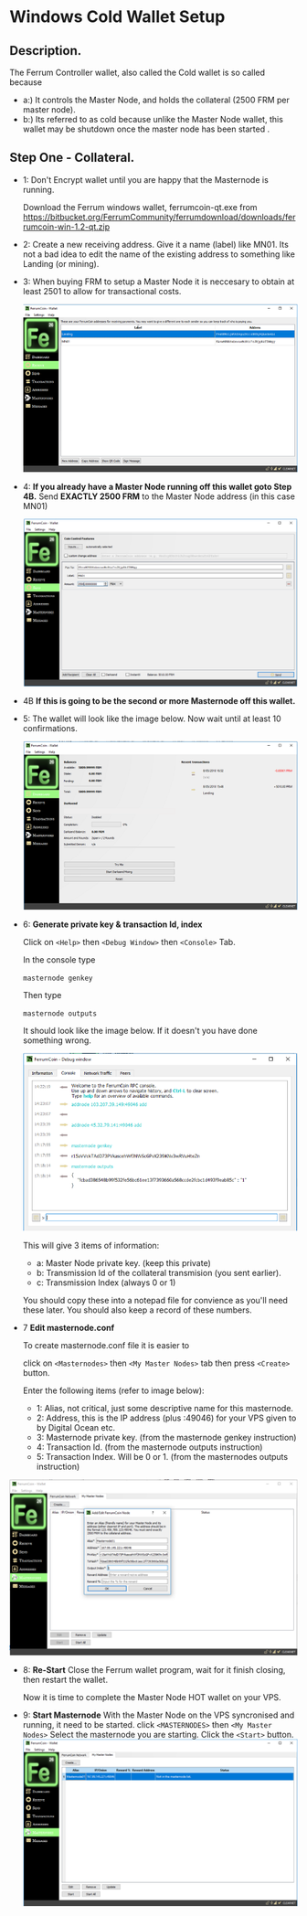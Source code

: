 # Windows Cold Wallet Setup

## Description.

The Ferrum Controller wallet, also called the Cold wallet is so called because

* a:) It controls the Master Node, and holds the collateral (2500 FRM per master node).
* b:) Its referred to as cold because unlike the Master Node wallet, this wallet may be shutdown once the master node has been started .

## Step One - Collateral.

* 1: Don't Encrypt wallet until you are happy that the Masternode is running.

     Download the Ferrum windows wallet, ferrumcoin-qt.exe from 
     https://bitbucket.org/FerrumCommunity/ferrumdownload/downloads/ferrumcoin-win-1.2-qt.zip
     
* 2: Create a new receiving address. Give it a name (label) like MN01.  Its not a bad idea to edit the name of the existing address  to something like Landing (or mining).

* 3: When buying FRM to setup a Master Node it is neccesary to obtain at least 2501 to allow for transactional costs.

  ![alt text](https://github.com/FerrumCommunity/Ferrum-Guides/blob/master/Windows%20Cold%20Wallet/ColdWallet_newAddress.PNG)

* 4: **If you already have a Master Node running off this wallet goto Step 4B.**
     Send **EXACTLY 2500 FRM** to the Master Node address (in this case MN01)
     
     ![alt text](https://github.com/FerrumCommunity/Ferrum-Guides/blob/master/Windows%20Cold%20Wallet/ColdWallet_sendCollateral.PNG)

* 4B **If this is going to be the second or more Masternode off this wallet.**

* 5:  The wallet will look like the image below.  Now wait until at least 10 confirmations. 

   ![alt text](https://github.com/FerrumCommunity/Ferrum-Guides/blob/master/Windows%20Cold%20Wallet/ColdWallet_CollateralReceived.PNG)

* 6: **Generate private key & transaction Id, index**
     
     Click on `<Help>` then `<Debug Window>` then `<Console>` Tab.
     
     In the console type
     
     ```masternode genkey```
     
     Then type
     
     ```masternode outputs```
     
    It should look like the image below.  If it doesn't you have done something wrong.
    
    ![alt text](https://github.com/FerrumCommunity/Ferrum-Guides/blob/master/Windows%20Cold%20Wallet/ColdWallet_genkey.PNG)
    
    This will give 3 items of information:
    * a:  Master Node private key.  (keep this private)
    * b:  Transmission Id of the collateral transmision (you sent earlier).
    * c:  Transmission Index (always 0 or 1)
    
    You should copy these into a notepad file for convience as you'll need these later.  You should also keep a record of these            numbers.
    
 * 7 **Edit masternode.conf**
 
     To create masternode.conf file it is easier to 
     
     click on `<Masternodes>` then `<My Master Nodes>` tab then press `<Create>` button.
     
     Enter the following items  (refer to image below):
     * 1: Alias, not critical, just some descriptive name for this masternode.
     * 2: Address, this is the IP address (plus :49046) for your VPS given to by Digital Ocean etc.
     * 3: Masternode private key. (from the masternode genkey instruction)
     * 4: Transaction Id. (from the masternode outputs instruction)
     * 5: Transaction Index. Will be 0 or 1. (from the masternodes outputs instruction)
     
 ![alt text](https://github.com/FerrumCommunity/Ferrum-Guides/blob/master/Windows%20Cold%20Wallet/ColdWallet_initialMasternodeConf.PNG)
 
* 8: **Re-Start**
    Close the Ferrum wallet program, wait for it finish closing, then restart the wallet.
    
    Now it is time to complete the Master Node HOT wallet on your VPS.
    
* 9: **Start Masternode**
      With the Master Node on the VPS syncronised and running, it need to be started.
      click `<MASTERNODES>` then `<My Master Nodes>` 
      Select the masternode you are starting.
      Click the `<Start>` button.
      ![alt text](https://github.com/FerrumCommunity/Ferrum-Guides/blob/master/Windows%20Cold%20Wallet/ColdWallet_start.PNG)
